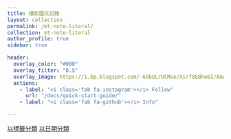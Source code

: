 ```yaml
---
title: 攝影圖文記錄
layout: collection
permalink: /mt-note-literal/
collection: mt-note-literal
author_profile: true
sidebar: true

header:
  overlay_color: "#000"
  overlay_filter: "0.5"
  overlay_image: https://1.bp.blogspot.com/-6ObULrUCMuo/Xirf8EBhe6I/AAAAAAAA8Ig/9h-_sjEHJRsNPuLP_3Ltxgsf9Rhtf7lqACKgBGAsYHg/s1600/_MG_3538.JPG
  actions:
    - label: "<i class='fab fa-instagram'></i> Follow"
      url: "/docs/quick-start-guide/"
    - label: "<i class='fab fa-github'></i> Info"

---
```


<a href="/mountaineeringNote/tags" class="btn btn--primary">以標籤分類</a>
<a href="/" class="btn btn--primary">以日期分類</a>
